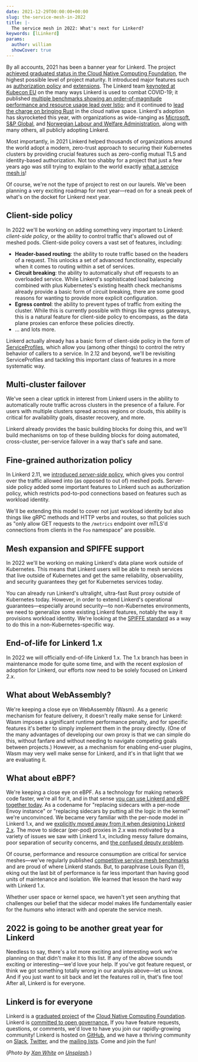 ```yaml
---
date: 2021-12-29T00:00:00+00:00
slug: the-service-mesh-in-2022
title: |-
  The service mesh in 2022: What's next for Linkerd?
keywords: [lLinkerd]
params:
  author: william
  showCover: true
---
```


By all accounts, 2021 has been a banner year for Linkerd. The project [achieved
graduated status in the Cloud Native Computing
Foundation](/2021/07/28/announcing-cncf-graduation/), the
highest possible level of project maturity. It introduced major features such as
[authorization policy](/2021/09/30/announcing-linkerd-2.11/)
and [extensions](/2021/03/11/announcing-linkerd-2.10/). The
Linkerd team [keynoted at Kubecon
EU](https://buoyant.io/media/linkerd-vs-covid-19/) on the many ways Linkerd is
used to combat COVID-19; it published [multiple benchmarks showing an
order-of-magnitude performance and resource usage lead over
Istio](https://www.cncf.io/blog/2021/12/17/benchmarking-linkerd-and-istio-2021-redux/);
and it continued to [lead the charge on bringing
Rust](https://www.youtube.com/watch?v=BWL4889RKhU) in the cloud native space.
Linkerd's adoption has skyrocketed this year, with organizations as wide-ranging
as [Microsoft](https://www.microsoft.com/), [S&P
Global](https://www.spglobal.com/en/), and  [Norwegian Labour and Welfare
Administration](https://www.nav.no/), along with many others, all publicly
adopting Linkerd.

Most importantly, in 2021 Linkerd helped thousands of organizations around the
world adopt a modern, zero-trust approach to securing their Kubernetes clusters
by providing crucial features such as zero-config mutual TLS and identity-based
authorization. Not too shabby for a project that just a few years ago was still
trying to explain to the world exactly [what a service mesh
is](https://buoyant.io/service-mesh-manifesto/)!

Of course, we're not the type of project to rest on our laurels. We've been
planning a very exciting roadmap for next year—read on for a sneak peek of
what's on the docket for Linkerd next year.

## Client-side policy

In 2022 we'll be working on adding something very important to Linkerd:
_client-side policy_, or the ability to control traffic that's allowed out of
meshed pods. Client-side policy covers a vast set of features, including:

* **Header-based routing**: the ability to route traffic based on the headers of
  a request. This unlocks a set of advanced functionality, especially when it
  comes to routing within a set of services.
* **Circuit breaking**: the ability to automatically shut off requests to an
  overloaded service. While Linkerd's sophisticated load balancing combined with
  plus Kubernetes's existing health check mechanisms already provide a basic
  form of circuit breaking, there are some good reasons for wanting to provide
  more explicit configuration.
* **Egress control**: the ability to prevent types of traffic from exiting the
  cluster. While this is currently possible with things like egress gateways,
  this is a natural feature for client-side policy to encompass, as the data
  plane proxies can enforce these policies directly.
* ... and lots more.

Linkerd actually already has a basic form of client-side policy in the form of
[ServiceProfiles](/2/reference/service-profiles/), which allow
you (among other things) to control the retry behavior of callers to a service.
In 2.12 and beyond, we'll be revisiting ServiceProfiles and tackling this
important class of features in a more systematic way.

## Multi-cluster failover

We've seen a clear uptick in interest from Linkerd users in the ability to
automatically route traffic across clusters in the presence of a failure. For
users with multiple clusters spread across regions or clouds, this ability is
critical for availability goals, disaster recovery, and more.

Linkerd already provides the basic building blocks for doing this, and we'll
build mechanisms on top of these building blocks for doing automated,
cross-cluster, per-service failover in a way that's safe and sane.

## Fine-grained authorization policy

In Linkerd 2.11, we [introduced _server-side_
policy](/2021/09/30/announcing-linkerd-2.11/), which gives you
control over the traffic allowed into (as opposed to out of) meshed pods.
Server-side policy added some important features to Linkerd such as
authorization policy, which restricts pod-to-pod connections based on features
such as workload identity.

We'll be extending this model to cover not just workload identity but also
things like gRPC methods and HTTP verbs and routes, so that policies such as
"only allow GET requests to the `/metrics` endpoint over mTLS'd connections from
clients in the `Foo` namespace" are possible.

## Mesh expansion and SPIFFE support

In 2022 we'll be working on making Linkerd's data plane work outside of
Kubernetes. This means that Linkerd users will be able to mesh services that
live outside of Kubernetes and get the same reliability, observability, and
security guarantees they get for Kubernetes services today.

You can already run Linkerd's ultralight, ultra-fast Rust proxy outside of
Kubernetes today. However, in order to extend Linkerd's operational
guarantees—especially around security—to non-Kubernetes environments, we need to
generalize some existing Linkerd features, notably the way it provisions
workload identity. We're looking at the [SPIFFE standard](https://spiffe.io/)
as a way to do this in a non-Kubernetes-specific way.

## End-of-life for Linkerd 1.x

In 2022 we will officially end-of-life Linkerd 1.x. The 1.x branch has been in
maintenance mode for quite some time, and with the recent explosion of adoption
for Linkerd, our efforts now need to be solely focused on Linkerd 2.x.

## What about WebAssembly?

We're keeping a close eye on WebAssembly (Wasm). As a generic mechanism for
feature delivery, it doesn't really make sense for Linkerd: Wasm imposes a
significant runtime performance penalty, and for specific features it's better
to simply implement them in the proxy directly. (One of the many advantages of
developing our own proxy is that we can simple do this, without fanfare and
without needing to navigate competing goals between projects.) However, as a
mechanism for enabling end-user plugins, Wasm may very well make sense for
Linkerd, and it's in that light that we are evaluating it.

## What about eBPF?

We're keeping a close eye on eBPF. As a technology for making network code
faster, we're all for it, and in that sense [you can use Linkerd and eBPF
together
today](https://buoyant.io/2020/12/23/kubernetes-network-policies-with-cilium-and-linkerd/).
As a codename for "replacing sidecars with a per-node Envoy instance" or
"replacing sidecars by putting all the logic in the kernel" we're unconvinced.
We became very familiar with the per-node model in Linkerd 1.x, and we
[explicitly moved away from it when designing Linkerd
2.x](https://www.infoq.com/articles/linkerd-v2-production-adoption/). The move
to sidecar (per-pod) proxies in 2.x was motivated by a variety of issues we saw
with Linkerd 1.x, including messy failure domains, poor separation of security
concerns, and [the confused deputy
problem](https://en.wikipedia.org/wiki/Confused_deputy_problem).

Of course, performance and resource consumption are critical for service
meshes—we've regularly published [competitive service mesh
benchmarks](/2021/11/29/linkerd-vs-istio-benchmarks-2021/) and
are proud of where Linkerd stands. But, to paraphrase Louis Ryan (!), eking out
the last bit of performance is far less important than having good units of
maintenance and isolation. We learned that lesson the hard way with Linkerd 1.x.

Whether user space or kernel space, we haven't yet seen anything that challenges
our belief that the sidecar model makes life fundamentally easier for the
_humans_ who interact with and operate the service mesh.

## 2022 is going to be another great year for Linkerd

Needless to say, there's a lot more exciting and interesting work we're planning
on that didn't make it to this list. If any of the above sounds exciting or
interesting—we'd love your help. If you've got feature request, or think we got
something totally wrong in our analysis above—let us know. And if you just want
to sit back and let the features roll in, that's fine too! After all, Linkerd is
for everyone.

## Linkerd is for everyone

Linkerd is a [graduated project](/2021/07/28/announcing-cncf-graduation/) of the
[Cloud Native Computing Foundation](https://cncf.io/). Linkerd is [committed to
open
governance.](/2019/10/03/linkerds-commitment-to-open-governance/)
If you have feature requests, questions, or comments, we'd love to have you join
our rapidly-growing community! Linkerd is hosted on
[GitHub](https://github.com/linkerd/), and we have a thriving community on
[Slack](https://slack.linkerd.io/), [Twitter](https://twitter.com/linkerd), and
the [mailing lists](/2/get-involved/). Come and join the fun!

(*Photo by [Xan
White](https://unsplash.com/@xwpics?utm_source=unsplash&utm_medium=referral&utm_content=creditCopyText)
on
[Unsplash](https://unsplash.com/?utm_source=unsplash&utm_medium=referral&utm_content=creditCopyText).*)
